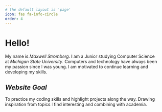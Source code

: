 ```yaml
---
# the default layout is 'page'
icon: fas fa-info-circle
order: 4
---
```


# **Hello!**

My name is *Maxwell Stromberg*. I am a Junior studying Computer Science at *Michigan State University*. 
Computers and technology have always been my passion since I was young. 
I am motivated to continue learning and developing my skills.

## *Website Goal*

To practice my coding skills and highlight projects along the way. 
Drawing inspiration from topics I find interesting and combining with academia. 

